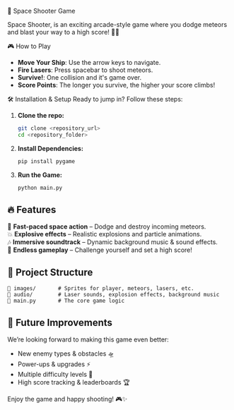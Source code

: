  🌌 Space Shooter Game

Space Shooter, is an exciting arcade-style game where you dodge meteors and blast your way to a high score! 🚀💥

 🎮 How to Play
- **Move Your Ship**: Use the arrow keys to navigate.
- **Fire Lasers**: Press spacebar to shoot meteors.
- **Survive!**: One collision and it's game over.
- **Score Points**: The longer you survive, the higher your score climbs!

🛠️ Installation & Setup
Ready to jump in? Follow these steps:

1. **Clone the repo:**
   ```sh
   git clone <repository_url>
   cd <repository_folder>
   ```
2. **Install Dependencies:**
   ```sh
   pip install pygame
   ```
3. **Run the Game:**
   ```sh
   python main.py
   ```

## 🔥 Features
🚀 **Fast-paced space action** – Dodge and destroy incoming meteors.  
💥 **Explosive effects** – Realistic explosions and particle animations.  
🎶 **Immersive soundtrack** – Dynamic background music & sound effects.  
🌠 **Endless gameplay** – Challenge yourself and set a high score!

## 📁 Project Structure
```
📂 images/       # Sprites for player, meteors, lasers, etc.
📂 audio/        # Laser sounds, explosion effects, background music
📜 main.py       # The core game logic
```

## 🚀 Future Improvements
We’re looking forward to making this game even better:
- New enemy types & obstacles 🛸
- Power-ups & upgrades ⚡
- Multiple difficulty levels 🎯
- High score tracking & leaderboards 🏆


Enjoy the game and happy shooting! 🎮✨

